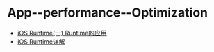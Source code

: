 # App--performance--Optimization

* [iOS Runtime(一) Runtime的应用](https://juejin.im/post/58f833458d6d81005875f872)
* [iOS Runtime详解](https://juejin.im/post/5ac0a6116fb9a028de44d717)
